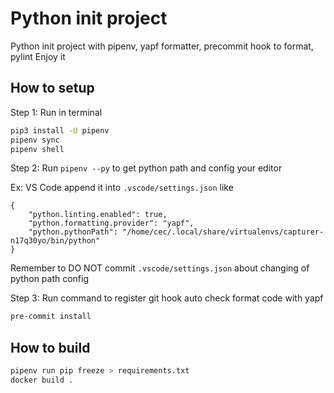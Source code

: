 # Python init project



Python init project with pipenv, yapf formatter, precommit hook to format, pylint
Enjoy it


## How to setup

Step 1: Run in terminal

```bash
pip3 install -U pipenv
pipenv sync
pipenv shell
```

Step 2: Run `pipenv --py` to get python path and config your editor

Ex: VS Code append it into `.vscode/settings.json` like

```
{
    "python.linting.enabled": true,
    "python.formatting.provider": "yapf",
    "python.pythonPath": "/home/cec/.local/share/virtualenvs/capturer-n17q30yo/bin/python"
}
```

Remember to DO NOT commit `.vscode/settings.json` about changing of python path config

Step 3: Run command to register git hook auto check format code with yapf

```bash
pre-commit install
```


## How to build
```bash
pipenv run pip freeze > requirements.txt
docker build .
```
